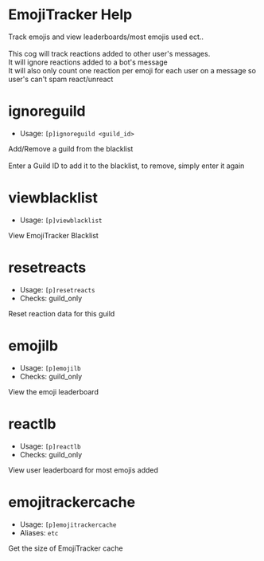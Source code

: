 # EmojiTracker Help

Track emojis and view leaderboards/most emojis used ect..<br/><br/>This cog will track reactions added to other user's
messages.<br/>It will ignore reactions added to a bot's message<br/>It will also only count one reaction per emoji for
each user on a message so user's can't spam react/unreact

# ignoreguild

- Usage: `[p]ignoreguild <guild_id>`

Add/Remove a guild from the blacklist<br/><br/>Enter a Guild ID to add it to the blacklist, to remove, simply enter it
again

# viewblacklist

- Usage: `[p]viewblacklist`

View EmojiTracker Blacklist

# resetreacts

- Usage: `[p]resetreacts`
- Checks: guild_only

Reset reaction data for this guild

# emojilb

- Usage: `[p]emojilb`
- Checks: guild_only

View the emoji leaderboard

# reactlb

- Usage: `[p]reactlb`
- Checks: guild_only

View user leaderboard for most emojis added

# emojitrackercache

- Usage: `[p]emojitrackercache`
- Aliases: `etc`

Get the size of EmojiTracker cache
